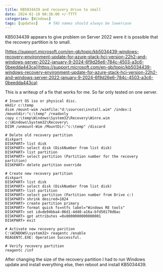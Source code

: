 ```yaml
---
title: KB5034439 and recovery drive to small
date: 2024-01-10 08:36:00 +/-TTTT
categories: [Windows]
tags: [updates]     # TAG names should always be lowercase
---
```


KB5034439 appears to give problem on Server 2022 were it is possible that the recovery partition is to small. 

[https://support.microsoft.com/en-gb/topic/kb5034439-windows-recovery-environment-update-for-azure-stack-hci-version-22h2-and-windows-server-2022-january-9-2024-6f9d26e6-784c-4503-a3c6-0beedda443ca](https://support.microsoft.com/en-gb/topic/kb5034439-windows-recovery-environment-update-for-azure-stack-hci-version-22h2-and-windows-server-2022-january-9-2024-6f9d26e6-784c-4503-a3c6-0beedda443ca)

This is a writeup of a fix that works for me. So far only tested on one server.

```dos
# Insert OS iso or physical disc.
mkdir c:\temp
dism /mount-wim /wimfile:"d:\sources\install.wim" /index:1 /mountdir:"c:\temp" /readonly
copy c:\temp\Windows\System32\Recovery\Winre.wim c:\Windows\System32\Recovery\
DISM /unmount-Wim /MountDir:"c:\temp" /discard

# Delete old recovery partition
diskpart
DISKPART> list disk
DISKPART> select disk (DiskNumber from list disk)
DISKPART> list partition
DISKPART> select partition (Partition number for the recovery partition)
DISKPART> delete partition override

# Create new recovery partition
diskpart
DISKPART> list disk
DISKPART> select disk (DiskNumber from list disk)
DISKPART> list partition
DISKPART> select partition (Partition number from Drive c:)
DISKPART> shrink desired=1024
DISKPART> create partition primary
DISKPART> format quick fs=ntfs label="Windows RE tools"
DISKPART> set id=de94bba4-06d1-4d40-a16a-bfd50179d6ac
DISKPART> gpt attributes =0x8000000000000001
DISKPART> exit

# Activate new recovery parition
C:\WINDOWS\system32> reagentc /enable
REAGENTC.EXE: Operation Successful.

# Verify recovery partition
reagentc /inf
```

After changing the size of the recovery partition I had to run Windows update and install everything else, then reboot and install KB5034439.